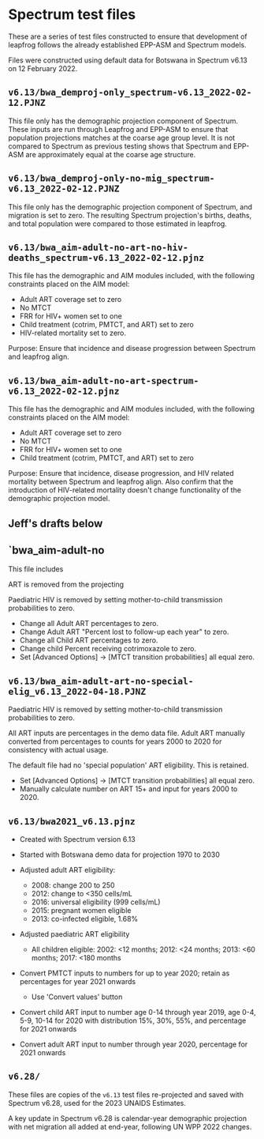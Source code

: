 # Spectrum test files

These are a series of test files constructed to ensure that development of leapfrog follows the already established EPP-ASM and Spectrum models. 

Files were constructed using default data for Botswana in Spectrum v6.13 on 12 February 2022.

## `v6.13/bwa_demproj-only_spectrum-v6.13_2022-02-12.PJNZ`
This file only has the demographic projection component of Spectrum. These inputs are run through Leapfrog and EPP-ASM to ensure that population projections matches at the coarse age group level. It is not compared to Spectrum as previous testing shows that Spectrum and EPP-ASM are approximately equal at the coarse age structure.

## `v6.13/bwa_demproj-only-no-mig_spectrum-v6.13_2022-02-12.PJNZ`
This file only has the demographic projection component of Spectrum, and migration is set to zero. The resulting Spectrum projection's births, deaths, and total population were compared to those estimated in leapfrog.

## `v6.13/bwa_aim-adult-no-art-no-hiv-deaths_spectrum-v6.13_2022-02-12.pjnz`
This file has the demographic and AIM modules included, with the following constraints placed on the AIM model:

* Adult ART coverage set to zero
* No MTCT
* FRR for HIV+ women set to one
* Child treatment (cotrim, PMTCT, and ART) set to zero
* HIV-related mortality set to zero.

Purpose: Ensure that incidence and disease progression between Spectrum and leapfrog align.

## `v6.13/bwa_aim-adult-no-art-spectrum-v6.13_2022-02-12.pjnz`
This file has the demographic and AIM modules included, with the following constraints placed on the AIM model:

* Adult ART coverage set to zero
* No MTCT
* FRR for HIV+ women set to one
* Child treatment (cotrim, PMTCT, and ART) set to zero

Purpose: Ensure that incidence, disease progression, and HIV related mortality between Spectrum and leapfrog align. Also confirm that the introduction of HIV-related mortality doesn't change functionality of the demographic projection model.




## Jeff's drafts below

## `bwa_aim-adult-no

This file includes 

ART is removed from the projecting

Paediatric HIV is removed by setting mother-to-child transmission probabilities to zero.

* Change all Adult ART percentages to zero.
* Change Adult ART "Percent lost to follow-up each year" to zero.
* Change all Child ART percentages to zero.
* Change child Percent receiving cotrimoxazole to zero.
* Set [Advanced Options] -> [MTCT transition probabilities] all equal zero.




## `v6.13/bwa_aim-adult-art-no-special-elig_v6.13_2022-04-18.PJNZ`

Paediatric HIV is removed by setting mother-to-child transmission probabilities to zero.

All ART inputs are percentages in the demo data file. Adult ART manually converted from 
percentages to counts for years 2000 to 2020 for consistency with actual usage.

The default file had no 'special population' ART eligibility. This is retained.

* Set [Advanced Options] -> [MTCT transition probabilities] all equal zero.
* Manually calculate number on ART 15+ and input for years 2000 to 2020.


## `v6.13/bwa2021_v6.13.pjnz`

* Created with Spectrum version 6.13

* Started with Botswana demo data for projection 1970 to 2030

* Adjusted adult ART eligibility:
  - 2008: change 200 to 250
  - 2012: change to <350 cells/mL
  - 2016: universal eligibility (999 cells/mL)
  - 2015: pregnant women eligible
  - 2013: co-infected eligible, 1.68%
  
* Adjusted paediatric ART eligibility
  - All children eligible: 2002: <12 months; 2012: <24 months; 2013: <60 months; 2017: <180 months
  
* Convert PMTCT inputs to numbers for up to year 2020; retain as percentages for year 2021 onwards
  - Use 'Convert values' button
  
* Convert child ART input to number age 0-14 through year 2019, age 0-4, 5-9, 10-14 for 2020 
  with distribution 15%, 30%, 55%, and percentage for 2021 onwards

* Convert adult ART input to number through year 2020, percentage for 2021 onwards



## `v6.28/` 

These files are copies of the `v6.13` test files re-projected and saved with Spectrum v6.28,
used for the 2023 UNAIDS Estimates.

A key update in Spectrum v6.28 is calendar-year demographic projection with net migration
all added at end-year, following UN WPP 2022 changes.

